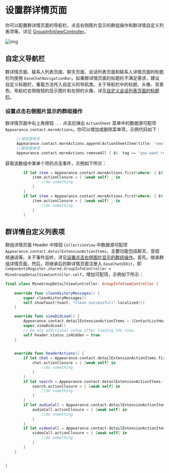 # 设置群详情页面

你可以配置群详情页面的导航栏、点击右侧图片显示的群组操作和群详情自定义列表项等。详见 [GroupInfoViewController](https://github.com/easemob/easemob-uikit-ios/tree/main/Documentation/EaseChatUIKit.doccarchive/documentation/easechatuikit/groupinfoviewcontroller)。

![img](/images/uikit/chatuikit/ios/custom_group_details.png)

## 自定义导航栏

群详情页面、联系人列表页面、聊天页面、会话列表页面和联系人详情页面的标题栏均使用 `EaseChatNavigationBar`。如果群详情页面的标题栏不满足需求，建议自定义标题栏，重载方法传入自定义的导航类。关于导航栏中的标题、头像、背景色、导航栏右侧按钮的显示图片和左侧的头像，详见[自定义会话列表页面的标题栏](chatuikit_custom_conversation_list.html#自定义导航栏)。

### 设置点击右侧图片显示的群组操作

群详情页面中右上角按钮 `...` 点击后弹出 `ActionSheet` 菜单中的数据源可配项 `Appearance.contact.moreActions`。你可以增加或删除菜单项，示例代码如下：

```Swift
     //增加菜单项
     Appearance.contact.moreActions.append(ActionSheetItem(title: "new list item", type: .destructive, tag: "contact_custom"))
     //删除菜单项
     Appearance.contact.moreActions.removeAll { $0. tag == "you want remove" }
```

获取该数组中某单个项的点击事件，示例如下所示：

```Swift
        if let item = Appearance.contact.moreActions.first(where: { $0.tag == "xxx" }) {
            item.actionClosure = { [weak self] _ in
                //do something
            }
        }
        if let item = Appearance.contact.moreActions.first(where: { $0.tag == "xxx" }) {
            item.actionClosure = { [weak self] _ in
                //do something
            }
        }
```

## 群详情自定义列表项

群组详情页面 Header 中按钮 `CollectionView` 中数据源可配项 `Appearance.contact.detailExtensionActionItems`，主要功能包括聊天、音视频通话等。关于事件监听，详见[设置点击右侧图片显示的群组操作](#设置点击右侧图片显示的群组操作)。首先，继承群组详情页面，然后，将继承后的群详情页面注册入 `EaseChatUIKit`，即 `ComponentsRegister.shared.GroupInfoController = MineGroupDetailViewController.self`，增加可配项，示例如下所示： 

```Swift
final class MineGroupDetailViewController: GroupInfoViewController {
    
    override func cleanHistoryMessages() {
        super.cleanHistoryMessages()
        self.showToast(toast: "Clean successful!".localized())
    }

    override func viewDidLoad() {
        Appearance.contact.detailExtensionActionItems = [ContactListHeaderItem(featureIdentify: "Chat", featureName: "Chat".chat.localize, featureIcon: UIImage(named: "chatTo", in: .chatBundle, with: nil)),ContactListHeaderItem(featureIdentify: "AudioCall", featureName: "AudioCall".chat.localize, featureIcon: UIImage(named: "voice_call", in: .chatBundle, with: nil)),ContactListHeaderItem(featureIdentify: "VideoCall", featureName: "VideoCall".chat.localize, featureIcon: UIImage(named: "video_call", in: .chatBundle, with: nil)),ContactListHeaderItem(featureIdentify: "SearchMessages", featureName: "SearchMessages".chat.localize, featureIcon: UIImage(named: "search_history_messages", in: .chatBundle, with: nil))]
        super.viewDidLoad()
        // Do any additional setup after loading the view.
        self.header.status.isHidden = true
    }
    

    override func headerActions() {
        if let chat = Appearance.contact.detailExtensionActionItems.first(where: { $0.featureIdentify == "Chat" }) {
            chat.actionClosure = { [weak self] in
                //do something
            }
        }
        if let search = Appearance.contact.detailExtensionActionItems.first(where: { $0.featureIdentify == "SearchMessages" }) {
            search.actionClosure = { [weak self] in
                //do something
            }
        }
        if let audioCall = Appearance.contact.detailExtensionActionItems.first(where: { $0.featureIdentify == "AudioCall" }) {
            audioCall.actionClosure = { [weak self] in
                //do something
            }
        }
        if let videoCall = Appearance.contact.detailExtensionActionItems.first(where: { $0.featureIdentify == "VideoCall" }) {
            videoCall.actionClosure = { [weak self] in
                //do something
            }
        }
    }
    
    
}
```


 